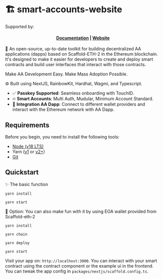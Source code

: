 # 🏗 smart-accounts-website

Supported by:

<h4 align="center">
  <a href="https://github.com/TwilightLogic/smart-accounts-website">Documentation</a> |
  <a href="https://smart-accounts.vercel.app/">Website</a>
</h4>

🧪 An open-source, up-to-date toolkit for building decentralized AA applications (dapps) based on Scaffold-ETH-2 in the Ethereum blockchain. It's designed to make it easier for developers to create and deploy smart contracts and build user interfaces that interact with those contracts.

Make AA Development Easy. Make Mass Adoption Possible.

⚙️ Built using NextJS, RainbowKit, Hardhat, Wagmi, and Typescript.

- ✅ **Passkey Supported**: Seamless onboarding with TouchID.
- 🔥 **Smart Accounts**: Multi Auth, Mudular, Minimum Account Standard.
- 🔐 **Integration AA Dapp**: Connect to different wallet providers and interact with the Ethereum network with AA Dapp.

## Requirements

Before you begin, you need to install the following tools:

- [Node (v18 LTS)](https://nodejs.org/en/download/)
- Yarn ([v1](https://classic.yarnpkg.com/en/docs/install/) or [v2+](https://yarnpkg.com/getting-started/install))
- [Git](https://git-scm.com/downloads)

## Quickstart

✨ The basic function

```
yarn install

yarn start
```

🌟 Option: You can also make fun with it by using EOA wallet provided from Scaffold-eth-2

```
yarn install

yarn chain

yarn deploy

yarn start
```

Visit your app on: `http://localhost:3000`. You can interact with your smart contract using the contract component or the example ui in the frontend. You can tweak the app config in `packages/nextjs/scaffold.config.ts`.
